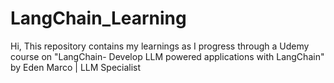 # LangChain_Learning
Hi, This repository contains my learnings as I progress through a Udemy course on "LangChain- Develop LLM powered applications with LangChain" by Eden Marco | LLM Specialist
